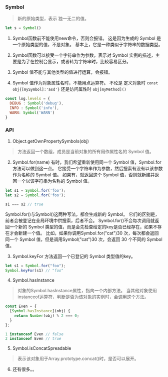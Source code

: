 ### Symbol
> 新的原始类型，表示 独一无二的值。
```js
let s = Symbol()
```

1. Symbol函数前不能使用new命令，否则会报错。
  这是因为生成的 Symbol 是一个原始类型的值，不是对象。 基本上，它是一种类似于字符串的数据类型。

2. Symbol函数可以接受一个字符串作为参数，表示对 Symbol 实例的描述，主要是为了在控制台显示，或者转为字符串时，比较容易区分。

3. Symbol 值不能与其他类型的值进行运算，会报错。

4. Symbol 值作为对象属性名时，不能用点运算符。
不论是 定义对象时 `const obj{[mySymbol]:'asd'}`
还是访问属性时 `obj[myMethod]()`
```js
const log.levels = {
  DEBUG : Symbol('debug'),
  INFO : Symbol('info'),
  WARN: Symbol('WARN')
}
```

### API

1. Object.getOwnPropertySymbols(obj)
> 方法返回一个数组，成员是当前对象的所有用作属性名的 Symbol 值。

2. Symbol.for(name)
有时，我们希望重新使用同一个 Symbol 值，Symbol.for方法可以做到这一点。
它接受一个字符串作为参数，然后搜索有没有以该参数作为名称的 Symbol 值。
如果有，就返回这个 Symbol 值，否则就新建并返回一个以该字符串为名称的 Symbol 值。
```js
let s1 = Symbol.for('foo');
let s2 = Symbol.for('foo');

s1 === s2 // true
```
Symbol.for()与Symbol()这两种写法，都会生成新的 Symbol。
它们的区别是，前者会被登记在全局环境中供搜索，后者不会。
Symbol.for()不会每次调用就返回一个新的 Symbol 类型的值，而是会先检查给定的key是否已经存在，如果不存在才会新建一个值。
比如，如果你调用Symbol.for("cat")30 次，每次都会返回同一个 Symbol 值，但是调用Symbol("cat")30 次，会返回 30 个不同的 Symbol 值。

3. Symbol.keyFor
方法返回一个已登记的 Symbol 类型值的key。

```js
let s1 = Symbol.for("foo");
Symbol.keyFor(s1) // "foo"
```

4. Symbol.hasInstance
> 对象的Symbol.hasInstance属性，指向一个内部方法。
> 当其他对象使用instanceof运算符，判断是否为该对象的实例时，会调用这个方法。
```js
const Even = {
  [Symbol.hasInstance](obj) {
    return Number(obj) % 2 === 0;
  }
};

1 instanceof Even // false
2 instanceof Even // true
```

5. Symbol.isConcatSpreadable 
> 表示该对象用于Array.prototype.concat()时，是否可以展开。

6. 还有很多。。